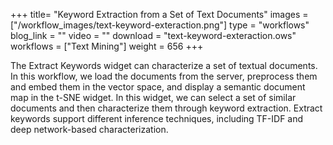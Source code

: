 +++
title= "Keyword Extraction from a Set of Text Documents"
images =  ["/workflow_images/text-keyword-exteraction.png"]
type = "workflows"
blog_link =  ""
video = ""
download = "text-keyword-exteraction.ows"
workflows = ["Text Mining"]
weight = 656
+++

The Extract Keywords widget can characterize a set of textual documents. In this workflow, we load the documents from the server, preprocess them and embed them in the vector space, and display a semantic document map in the t-SNE widget. In this widget, we can select a set of similar documents and then characterize them through keyword extraction. Extract keywords support different inference techniques, including TF-IDF and deep network-based characterization.
